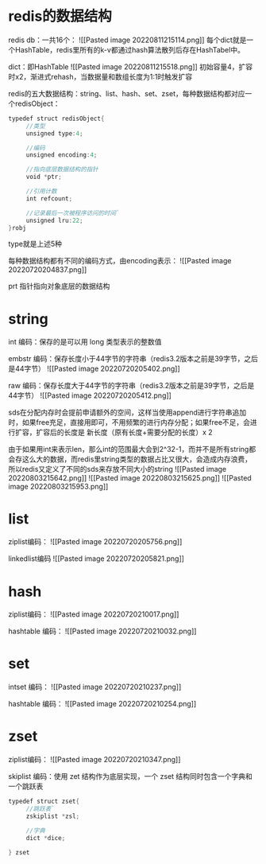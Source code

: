 # redis的数据结构
redis db：一共16个：
![[Pasted image 20220811215114.png]]
每个dict就是一个HashTable，redis里所有的k-v都通过hash算法散列后存在HashTabel中。

dict：即HashTable
![[Pasted image 20220811215518.png]]
初始容量4，扩容时x2，渐进式rehash，当数据量和数组长度为1:1时触发扩容 


redis的五大数据结构：string、list、hash、set、zset，每种数据结构都对应一个redisObject：
```c
typedef struct redisObject{
     //类型
     unsigned type:4;

     //编码
     unsigned encoding:4;

     //指向底层数据结构的指针
     void *ptr;

     //引用计数
     int refcount;

     //记录最后一次被程序访问的时间`
     unsigned lru:22;
}robj
```
type就是上述5种

每种数据结构都有不同的编码方式，由encoding表示：
![[Pasted image 20220720204837.png]]

prt 指针指向对象底层的数据结构

# string
int 编码：保存的是可以用 long 类型表示的整数值

embstr 编码：保存长度小于44字节的字符串（redis3.2版本之前是39字节，之后是44字节）
![[Pasted image 20220720205402.png]]

raw 编码：保存长度大于44字节的字符串（redis3.2版本之前是39字节，之后是44字节）
![[Pasted image 20220720205412.png]]

sds在分配内存时会提前申请额外的空间，这样当使用append进行字符串追加时，如果free充足，直接用即可，不用频繁的进行内存分配；如果free不足，会进行扩容，扩容后的长度是 新长度（原有长度+需要分配的长度）x 2

由于如果用int来表示len，那么int的范围最大会到2^32-1，而并不是所有string都会存这么大的数据，而redis里string类型的数据占比又很大，会造成内存浪费，所以redis又定义了不同的sds来存放不同大小的string
![[Pasted image 20220803215642.png]]
![[Pasted image 20220803215625.png]]
![[Pasted image 20220803215953.png]]
# list
ziplist编码：
![[Pasted image 20220720205756.png]]

linkedlist编码
![[Pasted image 20220720205821.png]]

# hash
ziplist编码：
![[Pasted image 20220720210017.png]]

hashtable 编码：
![[Pasted image 20220720210032.png]]

# set
intset 编码：
![[Pasted image 20220720210237.png]]

hashtable 编码：
![[Pasted image 20220720210254.png]]

# zset
ziplist编码：
![[Pasted image 20220720210347.png]]

skiplist 编码：使用 zet 结构作为底层实现，一个 zset 结构同时包含一个字典和一个跳跃表
```c
typedef struct zset{
     //跳跃表`
     zskiplist *zsl;

     //字典
     dict *dice;

} zset
```